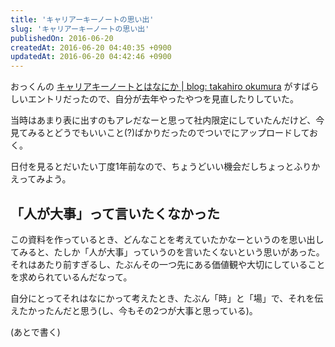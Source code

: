 ```yaml
---
title: 'キャリアーキーノートの思い出'
slug: 'キャリアーキーノートの思い出'
publishedOn: 2016-06-20
createdAt: 2016-06-20 04:40:35 +0900
updatedAt: 2016-06-20 04:42:46 +0900
---
```

おっくんの [キャリアキーノートとはなにか | blog: takahiro okumura](https://blog.hifumi.info/2016/06/20/career-keynote/) がすばらしいエントリだったので、自分が去年やったやつを見直したりしていた。

当時はあまり表に出すのもアレだなーと思って社内限定にしていたんだけど、今見てみるとどうでもいいこと(?)ばかりだったのでついでにアップロードしておく。

日付を見るとだいたい丁度1年前なので、ちょうどいい機会だしちょっとふりかえってみよう。

<div style="max-width: 400px">
<script async class="speakerdeck-embed" data-id="a010ecfd0bd9450f8e39a4201cd904a8" data-ratio="1.33333333333333" src="//speakerdeck.com/assets/embed.js"></script>
</div>

## 「人が大事」って言いたくなかった

この資料を作っているとき、どんなことを考えていたかなーというのを思い出してみると、たしか「人が大事」っていうのを言いたくないという思いがあった。それはあたり前すぎるし、たぶんその一つ先にある価値観や大切にしていることを求められているんだなって。

自分にとってそれはなにかって考えたとき、たぶん「時」と「場」で、それを伝えたかったんだと思う(し、今もその2つが大事と思っている)。

(あとで書く)
